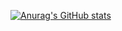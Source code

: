 [![Anurag's GitHub stats](https://github-readme-stats.vercel.app/api?username=huuthotn01&count_private=true&show_icons=true&theme=dark)](https://github.com/anuraghazra/github-readme-stats)
